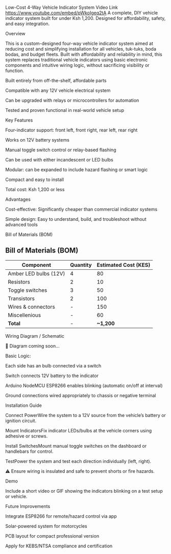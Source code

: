 Low-Cost 4-Way Vehicle Indicator System
Video Link https://www.youtube.com/embed/pWkoIgeq2tA
A complete, DIY vehicle indicator system built for under Ksh 1,200. Designed for affordability, safety, and easy integration.

Overview

This is a custom-designed four-way vehicle indicator system aimed at reducing cost and simplifying installation for all vehicles, tuk-tuks, boda bodas, and budget fleets. Built with affordability and reliability in mind, this system replaces traditional vehicle indicators using basic electronic components and intuitive wiring logic, without sacrificing visibility or function.

Built entirely from off-the-shelf, affordable parts

Compatible with any 12V vehicle electrical system

Can be upgraded with relays or microcontrollers for automation

Tested and proven functional in real-world vehicle setup


Key Features

Four-indicator support: front left, front right, rear left, rear right

Works on 12V battery systems

Manual toggle switch control or relay-based flashing

Can be used with either incandescent or LED bulbs

Modular: can be expanded to include hazard flashing or smart logic

Compact and easy to install

Total cost: Ksh 1,200 or less


Advantages

Cost-effective: Significantly cheaper than commercial indicator systems

Simple design: Easy to understand, build, and troubleshoot without advanced tools


Bill of Materials (BOM)

## Bill of Materials (BOM)

| Component               | Quantity | Estimated Cost (KES) |
|------------------------|----------|-----------------------|
| Amber LED bulbs (12V)  | 4        | 80                    |
| Resistors              | 2        | 10                    |
| Toggle switches        | 3        | 50                    |
| Transistors            | 2        | 100                   |
| Wires & connectors     | -        | 150                   |
| Miscellenious          | -        | 60                    |
| **Total**              | -        | **~1,200**            |



Wiring Diagram / Schematic

📌 Diagram coming soon...


Basic Logic:

Each side has an bulb connected via a switch

Switch connects 12V battery to the indicator

Arduino NodeMCU ESP8266 enables blinking (automatic on/off at interval)

Ground connections wired appropriately to chassis or negative terminal


Installation Guide

Connect PowerWire the system to a 12V source from the vehicle’s battery or ignition circuit.

Mount IndicatorsFix indicator LEDs/bulbs at the vehicle corners using adhesive or screws.

Install SwitchesMount manual toggle switches on the dashboard or handlebars for control.

TestPower the system and test each direction individually (left, right).

⚠️ Ensure wiring is insulated and safe to prevent shorts or fire hazards.


Demo

Include a short video or GIF showing the indicators blinking on a test setup or vehicle.


Future Improvements

Integrate ESP8266 for remote/hazard control via app

Solar-powered system for motorcycles

PCB layout for compact professional version

Apply for KEBS/NTSA compliance and certification